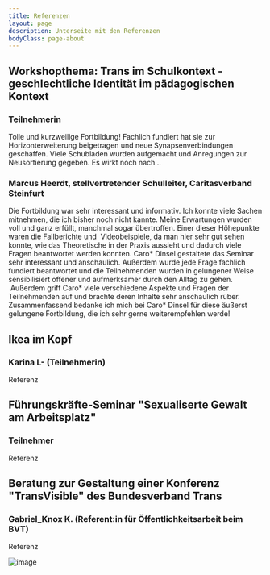 ```yaml
---
title: Referenzen
layout: page
description: Unterseite mit den Referenzen
bodyClass: page-about
---
```


## Workshopthema: Trans im Schulkontext - geschlechtliche Identität im pädagogischen Kontext


 ### Teilnehmerin
 Tolle und kurzweilige Fortbildung!
Fachlich fundiert hat sie zur Horizonterweiterung beigetragen und
neue Synapsenverbindungen geschaffen. Viele Schubladen wurden
aufgemacht und Anregungen zur Neusortierung gegeben. Es wirkt noch nach...

### Marcus Heerdt, stellvertretender Schulleiter, Caritasverband Steinfurt
Die Fortbildung war sehr interessant und informativ. Ich konnte viele Sachen mitnehmen, die ich bisher noch nicht kannte. Meine Erwartungen wurden voll und ganz erfüllt, manchmal sogar übertroffen.
Einer dieser Höhepunkte waren die Fallberichte und  Videobeispiele, da man hier sehr gut sehen konnte, wie das Theoretische in der Praxis aussieht und dadurch viele Fragen beantwortet werden konnten. Caro* Dinsel gestaltete das Seminar sehr interessant und anschaulich. Außerdem wurde jede Frage fachlich fundiert beantwortet und die Teilnehmenden wurden in gelungener Weise sensibilisiert offener und aufmerksamer durch den Alltag zu gehen.  Außerdem griff Caro* viele verschiedene Aspekte und Fragen der Teilnehmenden auf und brachte deren Inhalte sehr anschaulich rüber. Zusammenfassend bedanke ich mich bei Caro* Dinsel für diese äußerst gelungene Fortbildung, die ich sehr gerne weiterempfehlen werde!


## Ikea im Kopf

### Karina L- (Teilnehmerin)
Referenz

## Führungskräfte-Seminar "Sexualiserte Gewalt am Arbeitsplatz"

### Teilnehmer
Referenz

## Beratung zur Gestaltung einer Konferenz "TransVisible" des Bundesverband Trans

### Gabriel_Knox K. (Referent:in für Öffentlichkeitsarbeit beim BVT)
Referenz


![image](https://user-images.githubusercontent.com/95311108/152171703-a82069f0-678c-4fb8-82df-c8f0474fd368.png)



